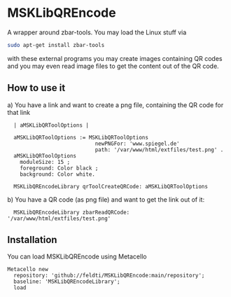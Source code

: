 # MSKLibQREncode
A wrapper around zbar-tools. You may load the Linux stuff via

```Bash
sudo apt-get install zbar-tools
```

with these external programs you may create images containing QR codes and you may even read image files to get the content out of the QR code.

## How to use it

a) You have a link and want to create a png file, containing the QR code for that link

```Smalltalk
  | aMSKLibQRToolOptions |

  aMSKLibQRToolOptions := MSKLibQRToolOptions 
                            newPNGFor: 'www.spiegel.de'  
                            path: '/var/www/html/extfiles/test.png' .
  aMSKLibQRToolOptions
    moduleSize: 15 ;
    foreground: Color black ;
    background: Color white.

  MSKLibQREncodeLibrary qrToolCreateQRCode: aMSKLibQRToolOptions
```

b) You have a QR code (as png file) and want to get the link out of it:

```Smalltalk
  MSKLibQREncodeLibrary zbarReadQRCode: '/var/www/html/extfiles/test.png' 
```

## Installation

You can load MSKLibQREncode using Metacello

```Smalltalk
Metacello new
  repository: 'github://feldti/MSKLibQREncode:main/repository';
  baseline: 'MSKLibQREncodeLibrary';
  load
```
